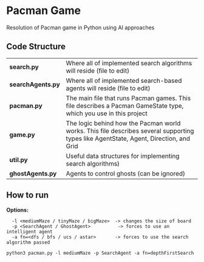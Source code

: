 # Pacman Game
Resolution of Pacman game in Python using AI approaches

## Code Structure

|  |  |
|--|--|
| **search.py** | Where all of implemented search algorithms will reside (file to edit) |
| **searchAgents.py** | Where all of implemented search-based agents will reside (file to edit) |
| **pacman.py** | The main file that runs Pacman games. This file describes a Pacman GameState type, which you use in this project |
| **game.py** | The logic behind how the Pacman world works. This file describes several supporting types like AgentState, Agent, Direction, and Grid |
| **util.py** | Useful data structures for implementing search algorithms) |
| **ghostAgents.py** | Agents to control ghosts (can be ignored) |


## How to run 

**Options:**

```
  -l <mediumMaze / tinyMaze / bigMaze>  -> changes the size of board
  -p <SearchAgent / GhostAgent>          -> forces to use an intelligent agent
  -a fn=<dfs / bfs / ucs / astar>       -> forces to use the search algorithm passed
```


```
python3 pacman.py -l mediumMaze -p SearchAgent -a fn=depthFirstSearch
``` 

